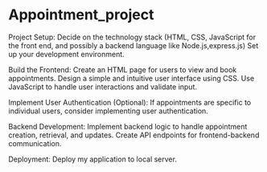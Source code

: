 # Appointment_project

Project Setup:
Decide on the technology stack (HTML, CSS, JavaScript for the front end, and possibly a backend language like Node.js,express.js)
Set up your development environment.

Build the Frontend:
Create an HTML page for users to view and book appointments.
Design a simple and intuitive user interface using CSS.
Use JavaScript to handle user interactions and validate input.

Implement User Authentication (Optional):
If appointments are specific to individual users, consider implementing user authentication.

Backend Development:
Implement backend logic to handle appointment creation, retrieval, and updates.
Create API endpoints for frontend-backend communication.

Deployment:
Deploy my application to local server.
